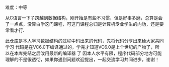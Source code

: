 难度：中等

从C语言一下子跨越到数据结构，刚开始是有些不习惯，但是好事多磨，总算是会了一点点，没算白学这门课程，可这门课程总归是计算机专业学生的内功，还是要常看才行.

此仓库是本人学习数据结构的过程中码出来的代码，先将代码分享出来给大家共同学习
代码是在VC6.0下编译通过的，学完才知道VC6.0是上个世纪的产物了，所以在本库完结之后改用最新的编译器 了
 因本人水平有限，程序代码部分地方可能理解的不是很透彻，如果你遇到问题欢迎提出，一起交流学习共同进步，谢谢！
